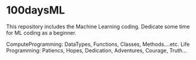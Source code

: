 # 100daysML
  This repository includes the Machine Learning coding. Dedicate some time for ML coding as a beginner. 
  
  ComputeProgramming: DataTypes, Functions, Classes, Methods....etc.
  Life Programming: Patiencs, Hopes, Dedication, Adventures, Courage, Truth...

